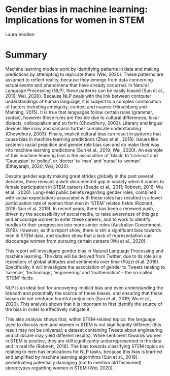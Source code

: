 # Gender bias in machine learning: Implications for women in STEM

Laura Vodden

# Summary
Machine learning models work by identifying patterns in data and making predictions by attempting to replicate them (Wei, 2020). These patterns are assumed to reflect reality, because they emerge from data concerning actual events and phenomena that have already occurred. In Natural Language Processing (NLP), these patterns can be easily biased (Sun et al., 2019; Wei, 2020). Because NLP deals with the link between computer understandings of human language, it is subject to a complex combination of factors including ambiguity, context and nuance (Hirschberg and Manning, 2015). It is true that languages follow certain rules (grammar, syntax), however these rules are flexible due to cultural differences, local dialects, colloquialism and so forth (Chowdhury, 2003). Literary and lingual devices like irony and sarcasm further complicate understanding (Chowdhury, 2003). Finally, implicit cultural bias can result in patterns that cause bias in machine learning predictions (Zhao et al., 2018). Issues like systemic racial prejudice and gender role bias can and do make their way into machine learning predictions (Sun et al., 2019; Wei, 2020). An example of this machine learning bias is the association of ‘black’ to ‘criminal’ and ‘Caucasian’ to ‘police’, or ‘doctor’ to ‘man’ and ‘nurse’ to ‘woman’ (Ethayarajh, 2020; Wei, 2020).

Despite gender equity making great strides globally in the past several decades, there remains a well-documented gap in society when it comes to female participation in STEM careers (Beede et al., 2011; Robnett, 2016; Wu et al., 2020). Long-held public beliefs regarding gender roles, combined with social expectations associated with these roles has resulted in a lower participation rate of women than men in ‘STEM’ related fields (Robnett, 2016; Sun et al. 2019). In recent years, there has been a renewed push, driven by the accessibility of social media, to raise awareness of this gap and encourage women to enter these careers, and to work to identify hurdles to their progression into more senior roles (Australian Government, 2019). However, as this report show, there is still a significant bias towards men in STEM data, and studies show that a lack of representation can discourage women from pursuing certain careers (Wu et al., 2020).

This report will investigate gender bias in Natural Language Processing and machine learning. The data will be derived from Twitter, due to its role as a repository of global attitudes and sentiments over time (Pozzi et al. 2016). Specifically, it will investigate the association of gender to Tweets relating to ‘science’, ‘technology’, ‘engineering’ and ‘mathematics’ – the so-called ‘STEM’ fields.

NLP is an ideal tool for uncovering implicit bias and even understanding the breadth and potentially the source of these biases, and ensuring that these biases do not reinforce harmful prejudices (Sun et al., 2019; Wu et al., 2020). This analysis shows that it is important to first identify the source of the bias in order to effectively mitigate it.

This also analysis shows that, within STEM-related topics, the language used to discuss men and women in STEM is not significantly different (this result may not be universal; a dataset containing Tweets about engineering and childcare may yield different results). While sentiment towards women in STEM is positive, they are still significantly underrepresented in the data and in real life (Robnett, 2016). The bias towards classifying STEM topics as relating to men has implications for NLP tasks,  because this bias is learned and amplified by machine learning algorithms (Sun et al., 2019). perpetuating potentially damaging (not to mention old fashioned) stereotypes regarding women in STEM (Wei, 2020). 
